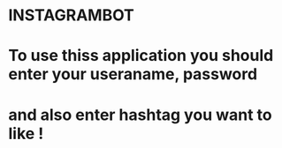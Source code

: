 # INSTAGRAMBOT
# To use thiss application you should enter your useraname, password
# and also enter hashtag you want to like !